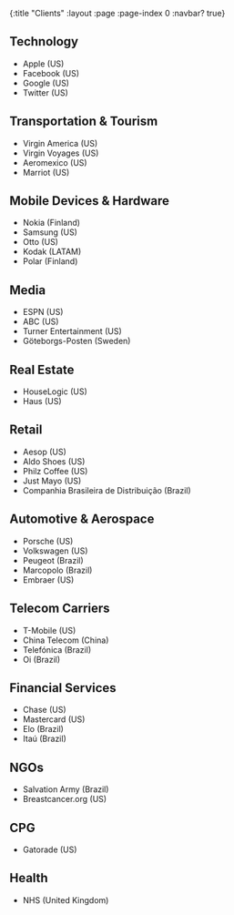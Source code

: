 {:title "Clients"
 :layout :page
 :page-index 0
 :navbar? true}

## Technology

* Apple (US)
* Facebook (US)
* Google (US)
* Twitter (US)

## Transportation & Tourism

* Virgin America (US)
* Virgin Voyages (US)
* Aeromexico (US)
* Marriot (US)

## Mobile Devices & Hardware

* Nokia (Finland)
* Samsung (US)
* Otto (US)
* Kodak (LATAM)
* Polar (Finland)

## Media

* ESPN (US)
* ABC (US)
* Turner Entertainment (US)
* Göteborgs-Posten (Sweden)

## Real Estate

* HouseLogic (US)
* Haus (US)

## Retail

* Aesop (US)
* Aldo Shoes (US)
* Philz Coffee (US)
* Just Mayo (US)
* Companhia Brasileira de Distribuição (Brazil)

## Automotive & Aerospace

* Porsche (US)
* Volkswagen (US)
* Peugeot (Brazil)
* Marcopolo (Brazil)
* Embraer (US)

## Telecom Carriers

* T-Mobile (US)
* China Telecom (China)
* Telefónica (Brazil)
* Oi (Brazil)

## Financial Services

* Chase (US)
* Mastercard (US)
* Elo (Brazil)
* Itaú (Brazil)

## NGOs

* Salvation Army (Brazil)
* Breastcancer.org (US)

## CPG

* Gatorade (US)

## Health

* NHS (United Kingdom)
